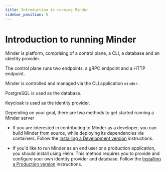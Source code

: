 ```yaml
---
title: Introduction to running Minder
sidebar_position: 5
---
```


# Introduction to running Minder

Minder is platform, comprising of a control plane, a CLI, a database and an identity provider.

The control plane runs two endpoints, a gRPC endpoint and a HTTP endpoint.

Minder is controlled and managed via the CLI application `minder`.

PostgreSQL is used as the database.

Keycloak is used as the identity provider.

Depending on your goal, there are two methods to get started running a Minder server
- If you are interested in contributing to Minder as a developer, you can build Minder from source, while deploying its dependencies via containers. Follow the [Installing a Development version](./run_the_server.md) instructions. 

- If you'd like to run Minder as an end user or a production application, you should install using Helm. This method requires you to provide and configure your own identity provider and database. Follow the [Installing a Production version](./installing_minder.md) instructions.
